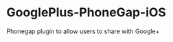 GooglePlus-PhoneGap-iOS
=======================

Phonegap plugin to allow users to share with Google+
